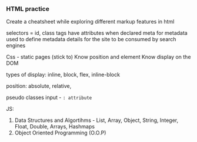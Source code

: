 ### HTML practice

Create a cheatsheet while exploring different markup features in html

selectors = id, class
tags have attributes when declared
meta for metadata used to define metadata details for the site to be consumed by search engines

Css -  static pages (stick to)
Know position and element
Know display on the DOM

types of display: inline, block, flex, inline-block

position: absolute, relative, 

pseudo classes input - `: attribute`

JS: 
1. Data Structures and Algortihms - List, Array, Object, String, Integer, Float, Double, Arrays, Hashmaps
2. Object Oriented Programming (O.O.P)